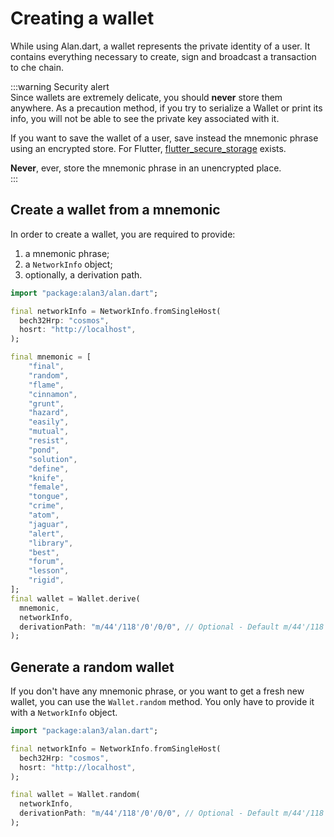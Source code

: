 # Creating a wallet
While using Alan.dart, a wallet represents the private identity of a user. It contains everything necessary to create, sign and broadcast a transaction to che chain. 

:::warning Security alert  
Since wallets are extremely delicate, you should **never** store them anywhere. As a precaution method, if you try to serialize a Wallet or print its info, you will not be able to see the private key associated with it.

If you want to save the wallet of a user, save instead the mnemonic phrase using an encrypted store. For Flutter, [flutter_secure_storage](https://pub.dev/packages/flutter_secure_storage) exists.

**Never**, ever, store the mnemonic phrase in an unencrypted place.  
:::  

## Create a wallet from a mnemonic
In order to create a wallet, you are required to provide: 

1. a mnemonic phrase; 
2. a `NetworkInfo` object;
3. optionally, a derivation path. 

```dart
import "package:alan3/alan.dart";

final networkInfo = NetworkInfo.fromSingleHost(
  bech32Hrp: "cosmos", 
  hosrt: "http://localhost",
);

final mnemonic = [
    "final",
    "random",
    "flame",
    "cinnamon",
    "grunt",
    "hazard",
    "easily",
    "mutual",
    "resist",
    "pond",
    "solution",
    "define",
    "knife",
    "female",
    "tongue",
    "crime",
    "atom",
    "jaguar",
    "alert",
    "library",
    "best",
    "forum",
    "lesson",
    "rigid",
];
final wallet = Wallet.derive(
  mnemonic, 
  networkInfo,
  derivationPath: "m/44'/118'/0'/0/0", // Optional - Default m/44'/118'/0'/0/0
);
```

## Generate a random wallet
If you don't have any mnemonic phrase, or you want to get a fresh new wallet, you can use the `Wallet.random` method. You only have to provide it with a `NetworkInfo` object. 

```dart
import "package:alan3/alan.dart";

final networkInfo = NetworkInfo.fromSingleHost(
  bech32Hrp: "cosmos", 
  hosrt: "http://localhost",
);

final wallet = Wallet.random(
  networkInfo,
  derivationPath: "m/44'/118'/0'/0/0", // Optional - Default m/44'/118'/0'/0/0
);
```
